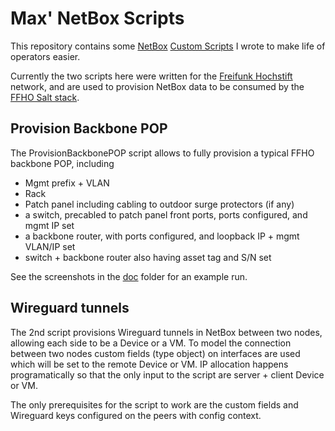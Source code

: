 # Max' NetBox Scripts

This repository contains some
[NetBox](https://docs.netbox.dev/en/stable/)
[Custom Scripts](https://docs.netbox.dev/en/stable/customization/custom-scripts/)
I wrote to make life of operators easier.

Currently the two scripts here were written for the [Freifunk Hochstift](https://www.ffho.net) network,
and are used to provision NetBox data to be consumed by the [FFHO Salt stack](https://github.com/FreifunkHochstift/ffho-salt-public).

## Provision Backbone POP

The ProvisionBackbonePOP script allows to fully provision a typical FFHO backbone POP, including
 * Mgmt prefix + VLAN
 * Rack
 * Patch panel including cabling to outdoor surge protectors (if any)
 * a switch, precabled to patch panel front ports, ports configured, and mgmt IP set
 * a backbone router, with ports configured, and loopback IP + mgmt VLAN/IP set
 * switch + backbone router also having asset tag and S/N set

See the screenshots in the [doc](ProvisionBackbonePOP/doc) folder for an example run.

## Wireguard tunnels

The 2nd script provisions Wireguard tunnels in NetBox between two nodes, allowing each side
to be a Device or a VM.  To model the connection between two nodes custom fields (type object)
on interfaces are used which will be set to the remote Device or VM.  IP allocation happens
programatically so that the only input to the script are server + client Device or VM.

The only prerequisites for the script to work are the custom fields and Wireguard keys configured
on the peers with config context.
